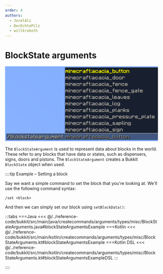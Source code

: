 ```yaml
---
order: 4
authors: 
  - JorelAli
  - DerEchtePilz
  - willkroboth
---
```


# BlockState arguments

![A block state argument with suggestions for Minecraft items](/images/arguments/blockstate.png)

The `BlockStateArgument` is used to represent data about blocks in the world. These refer to any blocks that have data or states, such as dispensers, signs, doors and pistons. The `BlockStateArgument` creates a Bukkit `BlockState` object when used.

::::tip Example – Setting a block

Say we want a simple command to set the block that you're looking at. We'll use the following command syntax:

```mccmd
/set <block>
```

And then we can simply set our block using `setBlockData()`:

:::tabs
===Java
<<< @/../reference-code/bukkit/src/main/java/createcommands/arguments/types/misc/BlockStateArguments.java#blockStateArgumentsExample
===Kotlin
<<< @/../reference-code/bukkit/src/main/kotlin/createcommands/arguments/types/misc/BlockStateArguments.kt#blockStateArgumentsExample
===Kotlin DSL
<<< @/../reference-code/bukkit/src/main/kotlin/createcommands/arguments/types/misc/BlockStateArguments.kt#blockStateArgumentsExampleDSL
:::

::::